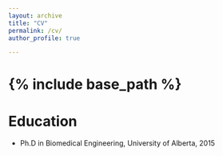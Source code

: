 ```yaml
---
layout: archive
title: "CV"
permalink: /cv/
author_profile: true

---
```


# {% include base_path %}

Education
======

* Ph.D in Biomedical Engineering, University of Alberta, 2015


